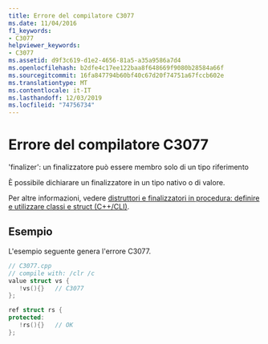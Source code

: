 ```yaml
---
title: Errore del compilatore C3077
ms.date: 11/04/2016
f1_keywords:
- C3077
helpviewer_keywords:
- C3077
ms.assetid: d9f3c619-d1e2-4656-81a5-a35a9586a7d4
ms.openlocfilehash: b2dfe4c17ee122baa8f648669f9080b28584a66f
ms.sourcegitcommit: 16fa847794b60bf40c67d20f74751a67fccb602e
ms.translationtype: MT
ms.contentlocale: it-IT
ms.lasthandoff: 12/03/2019
ms.locfileid: "74756734"
---
```

# <a name="compiler-error-c3077"></a>Errore del compilatore C3077

'finalizer': un finalizzatore può essere membro solo di un tipo riferimento

È possibile dichiarare un finalizzatore in un tipo nativo o di valore.

Per altre informazioni, vedere [distruttori e finalizzatori in procedura: definire e utilizzare classi e struct (C++/CLI)](../../dotnet/how-to-define-and-consume-classes-and-structs-cpp-cli.md#BKMK_Destructors_and_finalizers).

## <a name="example"></a>Esempio

L'esempio seguente genera l'errore C3077.

```cpp
// C3077.cpp
// compile with: /clr /c
value struct vs {
   !vs(){}   // C3077
};

ref struct rs {
protected:
   !rs(){}   // OK
};
```
